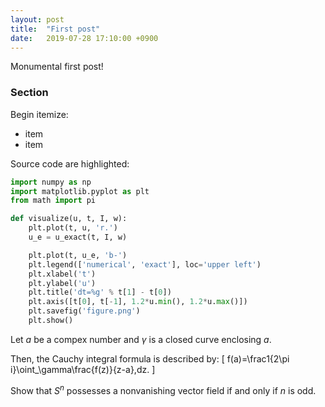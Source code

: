 ```yaml
---
layout: post
title:  "First post"
date:   2019-07-28 17:10:00 +0900
---
```


Monumental first post!


### Section

Begin itemize:

- item
- item

Source code are highlighted:

```python
import numpy as np
import matplotlib.pyplot as plt
from math import pi

def visualize(u, t, I, w):
	plt.plot(t, u, 'r.')
	u_e = u_exact(t, I, w)

	plt.plot(t, u_e, 'b-')
	plt.legend(['numerical', 'exact'], loc='upper left')
	plt.xlabel('t')
	plt.ylabel('u')
	plt.title('dt=%g' % t[1] - t[0])
	plt.axis([t[0], t[-1], 1.2*u.min(), 1.2*u.max()])
	plt.savefig('figure.png')
	plt.show()
```

Let $a$ be a compex number and $\gamma$ is a closed curve enclosing $a$.

Then, the Cauchy integral formula is described by:
\[ f(a)=\frac1{2\pi i}\oint_\gamma\frac{f(z)}{z-a}\,dz. \]

Show that $S^n$ possesses a nonvanishing vector field if and only if $n$ is odd.
